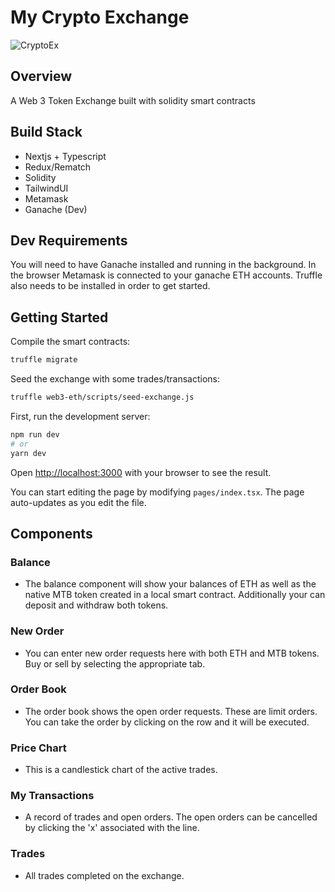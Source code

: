 # My Crypto Exchange
![CryptoEx](https://user-images.githubusercontent.com/50993714/167214381-b23f8548-0759-4483-90d6-b19cd1c2a7e1.png)

## Overview
A Web 3 Token Exchange built with solidity smart contracts

## Build Stack
 * Nextjs + Typescript
 * Redux/Rematch
 * Solidity
 * TailwindUI
 * Metamask
 * Ganache (Dev)

## Dev Requirements
You will need to have Ganache installed and running in the background.  In the browser Metamask is connected to your ganache ETH accounts.  Truffle also needs to be installed in order to get started.
## Getting Started
Compile the smart contracts:
```bash
truffle migrate
```
Seed the exchange with some trades/transactions:
```bash
truffle web3-eth/scripts/seed-exchange.js
```

First, run the development server:

```bash
npm run dev
# or
yarn dev
```

Open [http://localhost:3000](http://localhost:3000) with your browser to see the result.

You can start editing the page by modifying `pages/index.tsx`. The page auto-updates as you edit the file.




## Components
### Balance
* The balance component will show your balances of ETH as well as the native MTB token created in a local smart contract. Additionally your can deposit and withdraw both tokens.  
### New Order
* You can enter new order requests here with both ETH and MTB tokens.  Buy or sell by selecting the appropriate tab.  
### Order Book
* The order book shows the open order requests.  These are limit orders.  You can take the order by clicking on the row and it will be executed.  
### Price Chart
* This is a candlestick chart of the active trades.
### My Transactions
* A record of trades and open orders.  The open orders can be cancelled by clicking the 'x' associated with the line.
### Trades
* All trades completed on the exchange.
